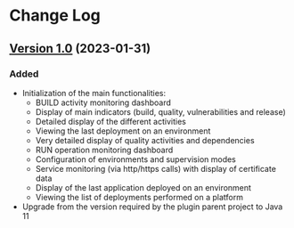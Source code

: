 # Change Log

## [Version 1.0](https://github.com/rbello/jenkins-plugin-devops-portal/releases/tag/1.0) (2023-01-31)

### Added

- Initialization of the main functionalities:
  - BUILD activity monitoring dashboard
  - Display of main indicators (build, quality, vulnerabilities and release)
  - Detailed display of the different activities
  - Viewing the last deployment on an environment
  - Very detailed display of quality activities and dependencies
  - RUN operation monitoring dashboard
  - Configuration of environments and supervision modes
  - Service monitoring (via http/https calls) with display of certificate data
  - Display of the last application deployed on an environment
  - Viewing the list of deployments performed on a platform
- Upgrade from the version required by the plugin parent project to Java 11
